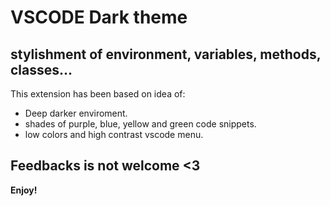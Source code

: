 # VSCODE Dark theme

## stylishment of environment, variables, methods, classes...

This extension has been based on idea of:

* Deep darker enviroment.
* shades of purple, blue, yellow and green code snippets.
* low colors and high contrast vscode menu.

## Feedbacks is not welcome <3

**Enjoy!**
